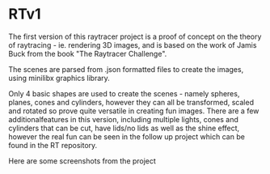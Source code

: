 # RTv1

The first version of this raytracer project is a proof of concept on the theory of raytracing - ie. rendering 3D images,
and is based on the work of Jamis Buck from the book "The Raytracer Challenge".

The scenes are parsed from .json formatted files to create the images, using minilibx graphics library. 

Only 4 basic shapes are used to create the scenes - namely spheres, planes, cones and cylinders, however they can all be
transformed, scaled and rotated so prove quite versatile in creating fun images. 
There are a few additionalfeatures in this version, including multiple lights, cones and cylinders that can be cut, 
have lids/no lids as well as the shine effect, however the real fun can be seen 
in the follow up project which can be found in the RT repository.

Here are some screenshots from the project
